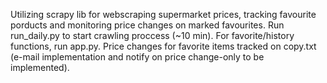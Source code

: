 Utilizing scrapy lib for webscraping supermarket prices, tracking favourite porducts and monitoring price changes on marked favourites.
Run run_daily.py to start crawling proccess (~10 min).
For favorite/history functions, run app.py.
Price changes for favorite items tracked on copy.txt (e-mail implementation and notify on price change-only to be implemented).
